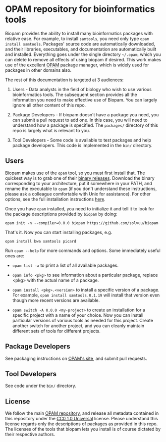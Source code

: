 # OPAM repository for bioinformatics tools

Biopam provides the ability to install many bioinformatics packages
with relative ease. For example, to install `samtools`, you need only
type `opam install samtools`. Packages' source code are automatically
downloaded, and their libraries, executables, and documentation are
automatically built and installed. Everything goes under the single
directory `~/.opam`, which you can delete to remove all effects of
using biopam if desired. This work makes use of the excellent
[OPAM](http://opam.ocaml.org) package manager, which is widely used
for packages in other domains also.

The rest of this documentation is targeted at 3 audiences:

1. Users - Data analysts in the field of biology who wish to use
   various bioinformatics tools. The subsequent section provides all
   the information you need to make effective use of Biopam. You can
   largely ignore all other content of this repo.

2. Package Developers - If biopam doesn't have a package you need, you
   can submit a pull request to add one. In this case, you will need
   to understand how a package is specified. The `packages/` directory
   of this repo is largely what is relevant to you.

3. Tool Developers - Some code is available to test packages and help
   package developers. This code is implemented in the `bin/`
   directory.


## Users

Biopam makes use of the `opam` tool, so you must first install
that. The quickest way is to grab one of their [binary
releases](https://github.com/ocaml/opam/releases). Download the binary
corresponding to your architecture, put it somewhere in your PATH, and
rename the executable to `opam` (if you don't understand these
instructions, please ask a colleague comfortable with Unix for
assistance). For other options, see the full installation instructions
[here](http://opam.ocaml.org/doc/Install.html).

Once you have `opam` installed, you need to initialize it and tell it
to look for the package descriptions provided by `biopam` by doing:

```
opam init -n --compiler=0.0.0 biopam https://github.com/solvuu/biopam
```

That's it. Now you can start installing packages, e.g.

```
opam install bwa samtools picard
```

Run `opam --help` for more commands and options. Some immediately
useful ones are:

- `opam list -a` to print a list of all available packages.

- `opam info <pkg>` to see information about a particular package,
  replace \<pkg\> with the actual name of a package.

- `opam install <pkg>.<version>` to install a specific version of a
  package. For example, `opam install samtools.0.1.19` will install
  that version even though more recent versions are available.

- `opam switch -A 0.0.0 <my-project>` to create an installation for a
  specific project with a name of your choice. Now you can install
  particular versions of various tools as needed for this
  project. Create another switch for another project, and you can
  cleanly maintain different sets of tools for different projects.


## Package Developers
See packaging instructions on [OPAM's
site](http://opam.ocaml.org/doc/Packaging.html), and submit pull
requests.


## Tool Developers
See code under the `bin/` directory.


## License
We follow the main [OPAM
repository](https://github.com/ocaml/opam-repository), and release all
metadata contained in this repository under the [CC0 1.0
Universal](http://creativecommons.org/publicdomain/zero/1.0/)
license. Please understand this license regards only the descriptions
of packages as provided in this repo. The licenses of the tools that
biopam lets you install is of course dictated by their respective
authors.
